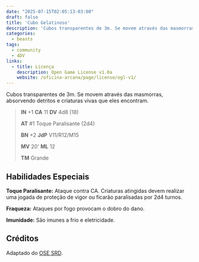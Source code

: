 ```yaml
---
date: "2025-07-15T02:05:13-03:00"
draft: false
title: 'Cubo Gelatinoso'
description: 'Cubos transparentes de 3m. Se movem através das masmorras, absorvendo detritos e criaturas vivas que eles encontram.'
categories:
  - beasts
tags:
  - community
  - 4DV
links:
  - title: Licença
    description: Open Game License v1.0a
    website: /oficina-arcana/page/license/ogl-v1/
---
```


Cubos transparentes de 3m. Se movem através das masmorras, absorvendo detritos e criaturas vivas que eles encontram.

> **IN** +1 **CA** 11 **DV** 4d8 (18)
>
> **AT** #1 Toque Paralisante (2d4)
>
> **BN** +2 **JdP** V11/R12/M15
>
> **MV** 20' **ML** 12
>
> **TM** Grande

## Habilidades Especiais

**Toque Paralisante:** Ataque contra CA. Criaturas atingidas devem realizar uma jogada de proteção de vigor ou ficarão paralisadas por 2d4 turnos.

**Fraqueza:** Ataques por fogo provocam o dobro do dano.

**Imunidade:** São imunes a frio e eletricidade.

## Créditos

Adaptado do [OSE SRD](https://ose-srd.netlify.app/).
